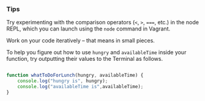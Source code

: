 ### Tips


Try experimenting with the comparison operators (`<`, `>`, `===`, etc.) in the node REPL, which you can launch using the `node` command in Vagrant.

Work on your code iteratively – that means in small pieces. 

To help you figure out how to use `hungry` and `availableTime` inside your function, try outputting their values to the Terminal as follows.

``` JavaScript

function whatToDoForLunch(hungry, availableTime) {
    console.log("hungry is", hungry);
    console.log("availableTime is",availableTime);
}


```
